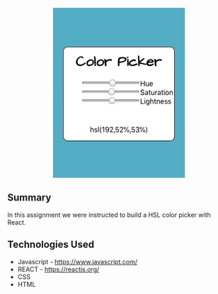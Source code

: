 <p align="center">
<img src="src/images/color-picker.gif">
</p>

## Summary

In this assignment we were instructed to build a HSL color picker with React.

## Technologies Used

- Javascript - https://www.javascript.com/
- REACT - https://reactjs.org/
- CSS
- HTML
